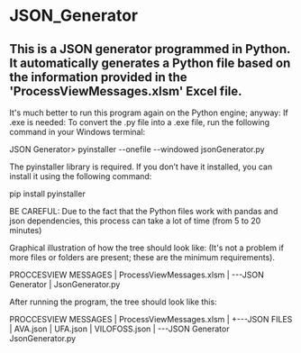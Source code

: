 # JSON_Generator
This is a JSON generator programmed in Python. It automatically generates a Python file based on the information provided in the 'ProcessViewMessages.xlsm' Excel file.
---  
It's much better to run this program again on the Python engine; anyway:
If .exe is needed:
  To convert the .py file into a .exe file, run the following command in your Windows terminal:
  
  JSON Generator> pyinstaller --onefile --windowed jsonGenerator.py
  
  The pyinstaller library is required. If you don’t have it installed, you can install it using the following command:
  
  pip install pyinstaller
  
  BE CAREFUL: Due to the fact that the Python files work with pandas and json dependencies, this process can take a lot of time (from 5 to 20 minutes)

Graphical illustration of how the tree should look like: (It's not a problem if more files or folders are present; these are the minimum requirements).

PROCCESVIEW MESSAGES
|   ProcessViewMessages.xlsm
|
\---JSON Generator
    |   JsonGenerator.py

After running the program, the tree should look like this:

PROCCESVIEW MESSAGES
|   ProcessViewMessages.xlsm
|
+---JSON FILES
|       AVA.json
|       UFA.json
|       VILOFOSS.json
|
\---JSON Generator
        JsonGenerator.py
